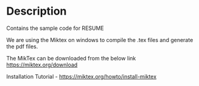# Description

Contains the sample code for RESUME

We are using the Miktex on windows to compile the .tex files and generate the pdf files.

The MikTex can be downloaded from the below link
https://miktex.org/download

Installation Tutorial - https://miktex.org/howto/install-miktex